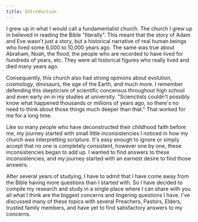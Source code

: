 ```yaml
---
title: Introduction
---
```


<RedTitleBar
  title="Introduction"
/>

I grew up in what I would call a fundamentalist church. The church I grew up in believed in reading the Bible "literally". This meant that the story of Adam and Eve wasn't just a story, but a historical narrative of real human beings who lived some 6,000 to 10,000 years ago. The same was true about Abraham, Noah, the flood, the people who are recorded to have lived for hundreds of years, etc. They were all historical figures who really lived and died many years ago. 

Consequently, this church also had strong opinions about evolution, cosmology, dinosaurs, the age of the Earth, and much more. I remember defending this skepticism of scientific concensus throughout high school and even early on in my studies at university. "Scienctists couldn't possibly know what happened thousands or millions of years ago, so there's no need to think about those things much deeper than that." That worked for me for a long time.

Like so many people who have deconstructed their childhood faith before me, my journey started with small little inconsistencies I noticed in how my church was interpretting scripture. It's easy enough to ignore or simply accept that no one is completely consistent, however one by one, these inconsistencies began to add up. I wanted to find answers to these inconsistencies, and my journey started with an earnest desire to find those answers.

After several years of studying, I have to admit that I have come away from the Bible having more questions than I started with. So I have decided to compile my research and study in a single place where I can share with you all what I think are the biggest concerns and lingering questions I have. I've discussed many of these topics with several Preachers, Pastors, Elders, trusted family members, and have yet to find satisfactory answers to my concerns.
